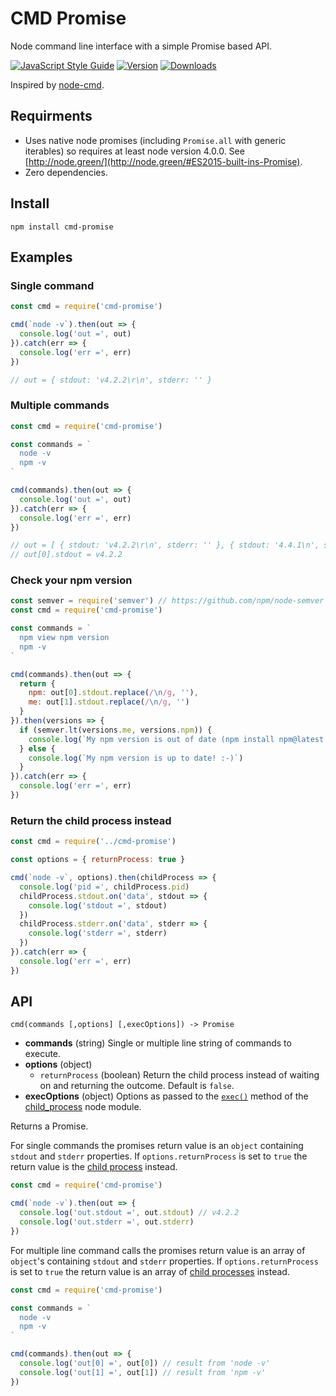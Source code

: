
# CMD Promise

Node command line interface with a simple Promise based API.

[![JavaScript Style Guide](https://img.shields.io/badge/code%20style-standard-brightgreen.svg)](http://standardjs.com/)
[![Version](https://img.shields.io/npm/v/cmd-promise.svg)](https://www.npmjs.com/package/cmd-promise)
[![Downloads](https://img.shields.io/npm/dt/cmd-promise.svg)](https://www.npmjs.com/package/cmd-promise)

Inspired by [node-cmd](https://github.com/RIAEvangelist/node-cmd).

## Requirments

- Uses native node promises (including `Promise.all` with generic iterables) so requires at least node version 4.0.0. See [http://node.green/](http://node.green/#ES2015-built-ins-Promise).
- Zero dependencies.

## Install

`npm install cmd-promise`

## Examples

### Single command

```js
const cmd = require('cmd-promise')

cmd(`node -v`).then(out => {
  console.log('out =', out)
}).catch(err => {
  console.log('err =', err)
})

// out = { stdout: 'v4.2.2\r\n', stderr: '' }
```

### Multiple commands

```js
const cmd = require('cmd-promise')

const commands = `
  node -v
  npm -v
`

cmd(commands).then(out => {
  console.log('out =', out)
}).catch(err => {
  console.log('err =', err)
})

// out = [ { stdout: 'v4.2.2\r\n', stderr: '' }, { stdout: '4.4.1\n', stderr: '' } ]
// out[0].stdout = v4.2.2
```

### Check your npm version

```js
const semver = require('semver') // https://github.com/npm/node-semver
const cmd = require('cmd-promise')

const commands = `
  npm view npm version
  npm -v
`

cmd(commands).then(out => {
  return {
    npm: out[0].stdout.replace(/\n/g, ''),
    me: out[1].stdout.replace(/\n/g, '')
  }
}).then(versions => {
  if (semver.lt(versions.me, versions.npm)) {
    console.log(`My npm version is out of date (npm install npm@latest -g).`)
  } else {
    console.log(`My npm version is up to date! :-)`)
  }
}).catch(err => {
  console.log('err =', err)
})
```

### Return the child process instead

```js
const cmd = require('../cmd-promise')

const options = { returnProcess: true }

cmd(`node -v`, options).then(childProcess => {
  console.log('pid =', childProcess.pid)
  childProcess.stdout.on('data', stdout => {
    console.log('stdout =', stdout)
  })
  childProcess.stderr.on('data', stderr => {
    console.log('stderr =', stderr)
  })
}).catch(err => {
  console.log('err =', err)
})
```

## API

`cmd(commands [,options] [,execOptions]) -> Promise`

- **commands** (string) Single or multiple line string of commands to execute.
- **options** (object)
  - `returnProcess` (boolean) Return the child process instead of waiting on and returning the outcome. Default is `false`.
- **execOptions** (object) Options as passed to the  [`exec()`](https://nodejs.org/api/child_process.html#child_process_child_process_exec_command_options_callback) method of the [child_process](https://nodejs.org/api/child_process.html) node module.

Returns a Promise.

For single commands the promises return value is an `object` containing `stdout` and `stderr` properties. If `options.returnProcess` is set to `true` the return value is the [child process](https://nodejs.org/api/child_process.html#child_process_class_childprocess) instead.

```js
const cmd = require('cmd-promise')

cmd(`node -v`).then(out => {
  console.log('out.stdout =', out.stdout) // v4.2.2
  console.log('out.stderr =', out.stderr)
})
```

For multiple line command calls the promises return value is an array of `object`'s containing `stdout` and `stderr` properties. If `options.returnProcess` is set to `true` the return value is an array of [child processes](https://nodejs.org/api/child_process.html#child_process_class_childprocess) instead.

```js
const cmd = require('cmd-promise')

const commands = `
  node -v
  npm -v
`

cmd(commands).then(out => {
  console.log('out[0] =', out[0]) // result from 'node -v'
  console.log('out[1] =', out[1]) // result from 'npm -v'
})
```
